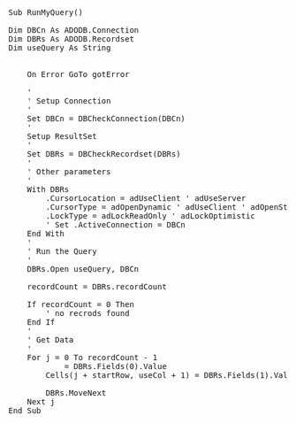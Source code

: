 <pre>
Sub RunMyQuery()

Dim DBCn As ADODB.Connection
Dim DBRs As ADODB.Recordset
Dim useQuery As String


    On Error GoTo gotError

    '
    ' Setup Connection
    '
    Set DBCn = DBCheckConnection(DBCn)
    '
    Setup ResultSet
    '
    Set DBRs = DBCheckRecordset(DBRs)
    '
    ' Other parameters
    '
    With DBRs
        .CursorLocation = adUseClient ' adUseServer
        .CursorType = adOpenDynamic ' adUseClient ' adOpenStatic ' adOpenDynamic ' adOpenForwardOnly
        .LockType = adLockReadOnly ' adLockOptimistic
        ' Set .ActiveConnection = DBCn
    End With
    '
    ' Run the Query
    '
    DBRs.Open useQuery, DBCn
    
    recordCount = DBRs.recordCount
    
    If recordCount = 0 Then 
        ' no recrods found
    End If
    '
    ' Get Data
    '
    For j = 0 To recordCount - 1
            = DBRs.Fields(0).Value
        Cells(j + startRow, useCol + 1) = DBRs.Fields(1).Value
                
        DBRs.MoveNext
    Next j
End Sub
</pre>
